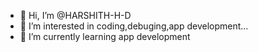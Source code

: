 - 👋 Hi, I’m @HARSHITH-H-D
- 👀 I’m interested in coding,debuging,app development...
- 🌱 I’m currently learning app development
  
  
  
  

<!---
HARSHITH-H-D/HARSHITH-H-D is a ✨ special ✨ repository because its `README.md` (this file) appears on your GitHub profile.
You can click the Preview link to take a look at your changes.
--->
